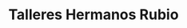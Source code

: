 ---
title: "Talleres Hermanos Rubio"
url: /picanya/talleres-hermanos-rubio/
shop: reparación de automóviles
---